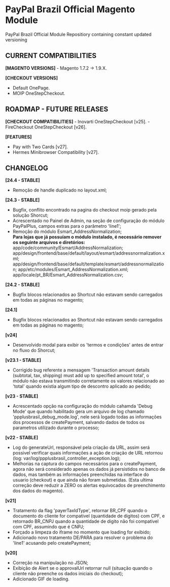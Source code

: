 # PayPal Brazil Official Magento Module
PayPal Brazil Official Module Repositiory containing constant updated versioning

<h2>CURRENT COMPATIBILITIES</h2>
<b>[MAGENTO VERSIONS]</b>
- Magento 1.7.2 -> 1.9.X.

<b>[CHECKOUT VERSIONS]</b>
- Default OnePage.
- MOIP OneStepCheckout.

<h2>ROADMAP - FUTURE RELEASES</h2>
<b>[CHECKOUT COMPATIBILITIES]</b>
- Inovarti OneStepCheckout [v25].
- FireCheckout OneStepCheckout [v26].

<b>[FEATURES]</b>
- Pay with Two Cards [v27].
- Hermes Minibrowser Compatibility [v27].

<h2>CHANGELOG</h2>

<b>[24.4 - STABLE]</b><br/>
- Remoção de handle duplicado no layout.xml;

<b>[24.3 - STABLE]</b><br/>
- Bugfix, conflito encontrado na pagina do checkout moip gerado pela solução Shorcut;
- Acrescentado no Painel de Admin, na seção de configuração do módulo PayPalPlus, campos extras para o parâmetro 'line1';
- Remoção do módulo Esmart_AddressNormalization;<br/>
<strong>Para lojas que já possuíam o módulo instalado, é necessário remover os seguinte arquivos e diretórios:</strong>       app/code/community/Esmart/AddressNormalization;
app/design/frontend/base/default/layout/esmart/addressnormalization.xml;
app/design/frontend/base/default/template/esmart/addressnormalization;
app/etc/modules/Esmart_AddressNormalization.xml;
app/locale/pt_BR/Esmart_AddressNormalization.csv;

<b>[24.2 - STABLE]</b><br/>
- Bugfix blocos relacionados ao Shortcut não estavam sendo carregados em todas as páginas no magento;

<b>[24.1]</b><br/>
- Bugfix blocos relacionados ao Shortcut não estavam sendo carregados em todas as páginas no magento;

<b>[v24]</b><br/>
- Desenvolvido modal para exibir os 'termos e condições' antes de entrar no fluxo do Shorcut;

<b>[v23.1 - STABLE]</b><br/>
- Corrigido bug referente a mensagem 'Transaction amount details (subtotal, tax, shipping) must add up to specified amount total', o módulo não estava transmitindo corretamente os valores relacionado ao 'total' quando existia algum tipo de descontro aplicado ao pedido;

<b>[v23 - STABLE]</b><br/>
- Acrescentado opção na configuração do módulo cahamda 'Debug Mode' que quando habilitado gera um arquivo de log chamado 'ppplusbrasil_debug_mode.log', nele será logado todas as informações dos processos de createPayment, salvando dados de todos os parametros utilizado durante o processo;

<b>[v22 - STABLE]</b><br/>
- Log do generateUrl, responsável pela criação da URL, assim será possivel verificar quais informações a ação de criação de URL retornou (log: var/log/ppplusbrasil_controller_exception.log);
- Melhorias na captura do campos necessários para o createPayment, agora não será considerado apenas os dados já persistidos no banco de dados, mas também as informações preenchidas na interface do usuario (checkout) e que ainda não foram submetidas. (Esta ultima correção deve reduzir a ZERO os alertas equivocados de preenchimento dos dados do magento).

<b>[v21]</b><br/>
- Tratamento da flag 'payerTaxIdType', retornar BR_CPF quando o documento do cliente for compativel (quantidade de digitos) com CPF, e retornado BR_CNPJ quando a quantidade de digito não foi compativel com CPF, assumindo que é CNPJ;
- Forçado a limpeza do iframe no momento que loading for exibido;
- Adicionado novo tratamento DE/PARA para resolver o problema do 'line1' acusando pelo createPayment;

<b>[v20]</b><br/>
- Correção na manipulação no JSON;
- Exibição de Alert se o approvalUrl retornar null (situação quando o cliente não preenche os dados iniciais do checkout);
- Adicionado GIF de loading.

